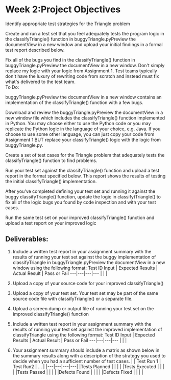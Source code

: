 # Week 2:Project Objectives

Identify appropriate test strategies for the Triangle problem

Create and run a test set that you feel adequately tests the program logic in the classifyTriangle() function in buggyTriangle.pyPreview the documentView in a new window and upload your initial findings in a formal test report described below.

Fix all of the bugs you find in the classifyTriangle() function in buggyTriangle.pyPreview the documentView in a new window. Don't simply replace my logic with your logic from Assignment 1.  Test teams typically don't have the luxury of rewriting code from scratch and instead must fix what's delivered to the test team.   
To Do:

buggyTriangle.pyPreview the documentView in a new window contains an implementation of the classifyTriangle() function with a few bugs.  

Download and review the buggyTriangle.pyPreview the documentView in a new window file which includes the classifyTriangle() function implemented in Python.  You may choose either to use the Python code or you may replicate the Python logic in the language of your choice, e.g. Java.   If you choose to use some other language, you can just copy your code from Assignment 1 BUT replace your classifyTriangle() logic with the logic from buggyTriangle.py.

Create a set of test cases for the Triangle problem that adequately tests the classifyTriangle() function to find problems.

Run your test set against the classifyTriangle() function and upload a test report in the format specified below.  This report shows the results of testing the initial classifyTriangle() implementation.

After you've completed defining your test set and running it against the buggy classifyTriangle() function, update the logic in classifytTriangle() to fix all of the logic bugs you found by code inspection and with your test cases.

Run the same test set on your improved classifyTriangle() function and upload a test report on your improved logic 

## Deliverables:

1. Include a written test report in your assignment summary with the results of running your test set against the buggy implementation of classifyTriangle in buggyTriangle.pyPreview the documentView in a new window using  the following format:
Test ID Input | Expected Results | Actual Result | Pass or Fail
---|---|---|---
   |   |   | 

2. Upload a copy of your source code for your improved classifyTriangle()

3. Upload a copy of your test set.  Your test set may be part of the same source code file with classifyTriangle() or a separate file.

4. Upload a screen dump or output file of running your test set on the improved classifyTriangle() function

5. Include a written test report in your assignment summary with the results of running your test set against the improved implementation of classifyTriangle using  the following format:
Test ID Input | Expected Results | Actual Result | Pass or Fail
---|---|---|---
   |   |   | 
                 
6.  Your assignment summary should include a matrix as shown below in the summary results along with a description of the strategy you used to decide when you had a sufficient number of test cases. 
|   | Test Run 1 | Test Run2 | ... |
|---|---|---|---|
|Tests Planned | | | |
|Tests Executed | | | |
|Tests Passed  | | | |
|Defects Found  | | | |
|Defects Fixed  | | | |
